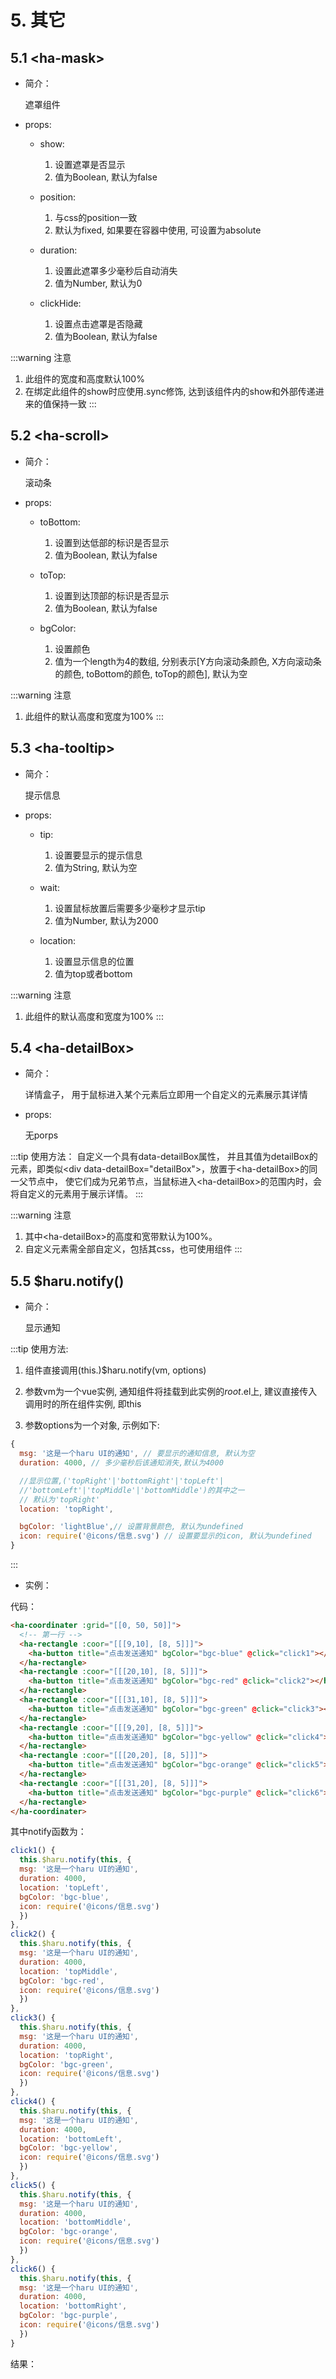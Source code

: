 # 5. 其它

## 5.1 &lt;ha-mask>

- 简介：

  遮罩组件

- props:

  - show:

    1. 设置遮罩是否显示
    2. 值为Boolean, 默认为false

  - position:

    1. 与css的position一致
    2. 默认为fixed, 如果要在容器中使用, 可设置为absolute

  - duration:

    1. 设置此遮罩多少毫秒后自动消失
    2. 值为Number, 默认为0

  - clickHide:

    1. 设置点击遮罩是否隐藏
    2. 值为Boolean, 默认为false
 
:::warning 注意
1. 此组件的宽度和高度默认100%
2. 在绑定此组件的show时应使用.sync修饰, 达到该组件内的show和外部传递进来的值保持一致
:::

## 5.2 &lt;ha-scroll>

- 简介：

  滚动条

- props:

  - toBottom:

    1. 设置到达低部的标识是否显示
    2. 值为Boolean, 默认为false

  - toTop:

    1. 设置到达顶部的标识是否显示
    2. 值为Boolean, 默认为false

  - bgColor:

    1. 设置颜色
    2. 值为一个length为4的数组, 分别表示[Y方向滚动条颜色, X方向滚动条的颜色, toBottom的颜色, toTop的颜色], 默认为空

:::warning 注意
1. 此组件的默认高度和宽度为100%
:::

## 5.3 &lt;ha-tooltip>

- 简介：

  提示信息

- props:

  - tip:

    1. 设置要显示的提示信息
    2. 值为String, 默认为空

  - wait:

    1. 设置鼠标放置后需要多少毫秒才显示tip
    2. 值为Number, 默认为2000

  - location:

    1. 设置显示信息的位置
    2. 值为top或者bottom

:::warning 注意
1. 此组件的默认高度和宽度为100%
:::

## 5.4 &lt;ha-detailBox>

- 简介：
  
  详情盒子， 用于鼠标进入某个元素后立即用一个自定义的元素展示其详情

- props:
  
  无porps

:::tip 使用方法：
自定义一个具有data-detailBox属性， 并且其值为detailBox的元素，即类似&lt;div data-detailBox="detailBox">，放置于&lt;ha-detailBox>的同一父节点中， 使它们成为兄弟节点，当鼠标进入&lt;ha-detailBox>的范围内时，会将自定义的元素用于展示详情。
:::

:::warning 注意
1. 其中&lt;ha-detailBox>的高度和宽带默认为100%。
2. 自定义元素需全部自定义，包括其css，也可使用组件
:::

## 5.5 $haru.notify()

- 简介：

  显示通知

:::tip 使用方法:

1. 组件直接调用(this.)$haru.notify(vm, options)

2. 参数vm为一个vue实例, 通知组件将挂载到此实例的$root.$el上, 建议直接传入调用时的所在组件实例, 即this

3. 参数options为一个对象, 示例如下:

  ```js
  {
    msg: '这是一个haru UI的通知', // 要显示的通知信息, 默认为空
    duration: 4000, // 多少毫秒后该通知消失,默认为4000

    //显示位置,('topRight'|'bottomRight'|'topLeft'|
    //'bottomLeft'|'topMiddle'|'bottomMiddle')的其中之一
    // 默认为'topRight'
    location: 'topRight', 

    bgColor: 'lightBlue',// 设置背景颜色, 默认为undefined
    icon: require('@icons/信息.svg') // 设置要显示的icon, 默认为undefined
  }
  ```
:::

- 实例：

代码：
```html
<ha-coordinater :grid="[[0, 50, 50]]">
  <!-- 第一行 -->
  <ha-rectangle :coor="[[[9,10], [8, 5]]]">
    <ha-button title="点击发送通知" bgColor="bgc-blue" @click="click1"></ha-button>
  </ha-rectangle>
  <ha-rectangle :coor="[[[20,10], [8, 5]]]">
    <ha-button title="点击发送通知" bgColor="bgc-red" @click="click2"></ha-button>
  </ha-rectangle>
  <ha-rectangle :coor="[[[31,10], [8, 5]]]">
    <ha-button title="点击发送通知" bgColor="bgc-green" @click="click3"></ha-button>
  </ha-rectangle>
  <ha-rectangle :coor="[[[9,20], [8, 5]]]">
    <ha-button title="点击发送通知" bgColor="bgc-yellow" @click="click4"></ha-button>
  </ha-rectangle>
  <ha-rectangle :coor="[[[20,20], [8, 5]]]">
    <ha-button title="点击发送通知" bgColor="bgc-orange" @click="click5"></ha-button>
  </ha-rectangle>
  <ha-rectangle :coor="[[[31,20], [8, 5]]]">
    <ha-button title="点击发送通知" bgColor="bgc-purple" @click="click6"></ha-button>
  </ha-rectangle>
</ha-coordinater>
```

其中notify函数为：
```js
click1() {
  this.$haru.notify(this, {
  msg: '这是一个haru UI的通知', 
  duration: 4000, 
  location: 'topLeft', 
  bgColor: 'bgc-blue',
  icon: require('@icons/信息.svg') 
  })
},
click2() {
  this.$haru.notify(this, {
  msg: '这是一个haru UI的通知', 
  duration: 4000, 
  location: 'topMiddle', 
  bgColor: 'bgc-red',
  icon: require('@icons/信息.svg') 
  })
},
click3() {
  this.$haru.notify(this, {
  msg: '这是一个haru UI的通知', 
  duration: 4000, 
  location: 'topRight', 
  bgColor: 'bgc-green',
  icon: require('@icons/信息.svg') 
  })
},
click4() {
  this.$haru.notify(this, {
  msg: '这是一个haru UI的通知', 
  duration: 4000, 
  location: 'bottomLeft', 
  bgColor: 'bgc-yellow',
  icon: require('@icons/信息.svg') 
  })
},
click5() {
  this.$haru.notify(this, {
  msg: '这是一个haru UI的通知', 
  duration: 4000, 
  location: 'bottomMiddle', 
  bgColor: 'bgc-orange',
  icon: require('@icons/信息.svg') 
  })
},
click6() {
  this.$haru.notify(this, {
  msg: '这是一个haru UI的通知', 
  duration: 4000, 
  location: 'bottomRight', 
  bgColor: 'bgc-purple',
  icon: require('@icons/信息.svg') 
  })
}
```

结果：
<doc-result>
  <others-notify></others-notify>
</doc-result>
